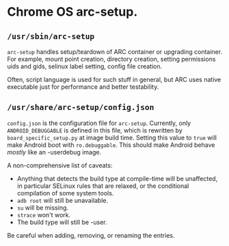 # Chrome OS arc-setup.

## `/usr/sbin/arc-setup`

`arc-setup` handles setup/teardown of ARC container or upgrading container.
For example, mount point creation, directory creation, setting permissions uids
and gids, selinux label setting, config file creation.

Often, script language is used for such stuff in general, but ARC uses native
executable just for performance and better testability.

## `/usr/share/arc-setup/config.json`

`config.json` is the configuration file for `arc-setup`. Currently, only
`ANDROID_DEBUGGABLE` is defined in this file, which is rewritten by
`board_specific_setup.py` at image build time.
Setting this value to `true` will make Android boot with `ro.debuggable`. This
should make Android behave *mostly* like an -userdebug image.

A non-comprehensive list of caveats:

* Anything that detects the build type at compile-time will be unaffected, in
  particular SELinux rules that are relaxed, or the conditional compilation of
  some system tools.
* `adb root` will still be unavailable.
* `su` will be missing.
* `strace` won't work.
* The build type will still be -user.

Be careful when adding, removing, or renaming the entries.
